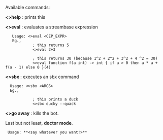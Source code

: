 Available commands:

**<>help** : prints this

**<>eval** : evaluates a streambase expression
      
       Usage: <>eval <CEP_EXPR>
       Eg.,
                ; this returns 5
                <>eval 2+3

                ; this returns 30 (because 1^2 + 2^2 + 3^2 + 4 ^2 = 30)
                <>eval function f(a int) -> int { if a > 0 then a * a + f(a - 1) else 0 }(4)

**<>sbx** : executes an sbx command
      
      Usage: <>sbx <ARGS>
      Eg.,

                ; this prints a duck
                <>sbx ducky --quack

**<>go away** : kills the bot.


Last but not least, **doctor mode**.

     Usage: **<say whatever you want!>**
